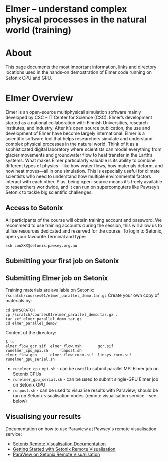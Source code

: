 # Elmer – understand complex physical processes in the natural world (training)

# About
This page documents the most important information, links and directory locations used in the hands-on demostration of Elmer code running on Setonix CPU and GPU.

# Elmer Overview
Elmer is an open-source multiphysical simulation software mainly developed by CSC – IT Center for Science (CSC). Elmer’s development started as a national collaboration with Finnish Universities, research institutes, and industry. After it’s open source publication, the use and development of Elmer have become largely international.
Elmer is a scientific software tool that helps researchers simulate and understand complex physical processes in the natural world. Think of it as a sophisticated digital laboratory where scientists can model everything from glacier movements and groundwater flow to heat transfer in the Earth’s systems. What makes Elmer particularly valuable is its ability to combine different types of physics—like how water flows, how materials deform, and how heat moves—all in one simulation. This is especially useful for climate scientists who need to understand how multiple environmental factors interact with each other. Plus, being open-source means it’s freely available to researchers worldwide, and it can run on supercomputers like Pawsey’s Setonix to tackle big scientific challenges.

## Access to Setonix
All participants of the course will obtain training account and password. We recommend to use training accounts during the session, this will allow us to utilise resources dedicated and reserved for the course. To login to Setonix, open your favourite Terminal and type:

    ssh couXXX@setonix.pawsey.org.au

## Submitting your first job on Setonix

## Submitting Elmer job on Setonix
Training materials are available on Setonix: `/scratch/courses01/elmer_parallel_demo.tar.gz`
Create your own copy of materials by:

    cd $MYSCRATCH
    cp /scratch/courses01/elmer_parallel_demo.tar.gz .
    tar zxf elmer_parallel_demo.tar.gz
    cd elmer_parallel_demo/

Content of the directory:

    $ ls
    elmer_flow_gcr.sif  elmer_flow.msh       gcr.sif          runelmer_cpu_mpi.sh     runpost.sh
    elmer_flow.geo      elmer_flow_rocm.sif  linsys_rocm.sif  runelmer_gpu_serial.sh

* `runelmer_cpu_mpi.sh` - can be used to submit parallel MPI Elmer job on Setonix CPUs
* `runelmer_gpu_serial.sh` - can be used to submit single-GPU Elmer job on Setonix GPU
* `runpost.sh` - can be used to visualise results with Paraview; should be run on Setonix visualisation nodes (remote visualisation service - see below)

## Visualising your results
Documentation on how to use Paraview at Pawsey's remote visualisation service: 
* [Setonix Remote Visualisation Documentation](https://pawsey.atlassian.net/wiki/spaces/US/pages/51925070/Setonix+Remote+Visualisation)
* [Getting Started with Setonix Remote Visualisation](https://pawsey.atlassian.net/wiki/spaces/US/pages/51925068/Getting+Started+With+Setonix+Remote+Visualisation)
* [ParaView on Setonix Remote Visualisation](https://pawsey.atlassian.net/wiki/spaces/US/pages/51925146/ParaView+on+Setonix+Remote+Visualisation)
